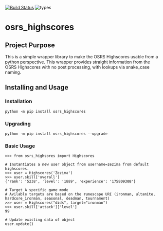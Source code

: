 [![Build Status](https://travis-ci.com/matt-palmer-tfs/osrs_highscores.svg?branch=master)](https://travis-ci.com/matt-palmer-tfs/osrs_highscores)
![types](https://img.shields.io/badge/python-3.6%2B-yellow)
# osrs_highscores

## Project Purpose
This is a simple wrapper library to make the OSRS Highscores usable from a python perspective. This wrapper provides straight information from the OSRS Highscores with no post processing, with lookups via snake_case naming.

## Installing and Usage

### Installation
```
python -m pip install osrs_highscores
```

### Upgrading
```
python -m pip install osrs_highscores --upgrade
```

### Basic Usage
```
>>> from osrs_highsores import Highscores

# Instantiates a new user object from username=zezima from default highscores.
>>> user = Highscores('Zezima')
>>> user.skill['overall']
{'rank': '5238', 'level': '1889', 'experience': '175809308'}

# Target A specific game mode
# Avilable targets are based on the runescape URI (ironman, ultamite, hardcore_ironman, seasonal, deadman, tournament)
>>> user = Highscores("dids", target="ironman")
>>> user.skill['attack']['level']
99

# Update existing data of object
user.update()

```
